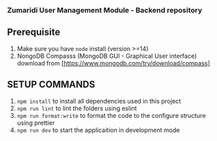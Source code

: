 ### Zumaridi User Management Module - Backend repository

## Prerequisite

1. Make sure you have `node` install (version >=14)
2. NongoDB Compasss (MongoDB GUI - Graphical User interface) download from [https://www.mongodb.com/try/download/compass]

## SETUP COMMANDS

1. `npm install` to install all dependencies used in this project
2. `npm run lint` to lint the folders using eslint
3. `npm run format:write` to format the code to the configure structure using prettier
4. `npm run dev` to start the applicaition in development mode
